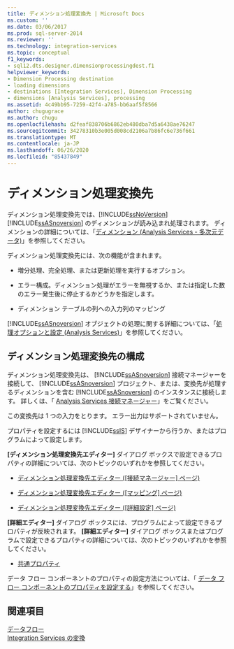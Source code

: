 ```yaml
---
title: ディメンション処理変換先 | Microsoft Docs
ms.custom: ''
ms.date: 03/06/2017
ms.prod: sql-server-2014
ms.reviewer: ''
ms.technology: integration-services
ms.topic: conceptual
f1_keywords:
- sql12.dts.designer.dimensionprocessingdest.f1
helpviewer_keywords:
- Dimension Processing destination
- loading dimensions
- destinations [Integration Services], Dimension Processing
- dimensions [Analysis Services], processing
ms.assetid: 4c49bb95-7259-42f4-a785-bb6aaf5f8566
author: chugugrace
ms.author: chugu
ms.openlocfilehash: d2feaf838706b6862eb480dba7d5a6438ae76247
ms.sourcegitcommit: 34278310b3e005d008cd2106a7b86fc6e736f661
ms.translationtype: MT
ms.contentlocale: ja-JP
ms.lasthandoff: 06/26/2020
ms.locfileid: "85437849"
---
```

# <a name="dimension-processing-destination"></a>ディメンション処理変換先
  ディメンション処理変換先では、[!INCLUDE[ssNoVersion](../../includes/ssnoversion-md.md)] [!INCLUDE[ssASnoversion](../../includes/ssasnoversion-md.md)] のディメンションが読み込まれ処理されます。 ディメンションの詳細については、「[ディメンション (Analysis Services - 多次元データ)](https://docs.microsoft.com/analysis-services/multidimensional-models-olap-logical-dimension-objects/dimensions-analysis-services-multidimensional-data)」を参照してください。  
  
 ディメンション処理変換先には、次の機能が含まれます。  
  
-   増分処理、完全処理、または更新処理を実行するオプション。  
  
-   エラー構成。ディメンション処理がエラーを無視するか、または指定した数のエラー発生後に停止するかどうかを指定します。  
  
-   ディメンション テーブルの列への入力列のマッピング  
  
 [!INCLUDE[ssASnoversion](../../includes/ssasnoversion-md.md)] オブジェクトの処理に関する詳細については、「[処理オプションと設定 (Analysis Services)](https://docs.microsoft.com/analysis-services/multidimensional-models/processing-options-and-settings-analysis-services)」を参照してください。  
  
## <a name="configuration-of-the-dimension-processing-destination"></a>ディメンション処理変換先の構成  
 ディメンション処理変換先は、 [!INCLUDE[ssASnoversion](../../includes/ssasnoversion-md.md)] 接続マネージャーを接続して、 [!INCLUDE[ssASnoversion](../../includes/ssasnoversion-md.md)] プロジェクト、または、変換先が処理するディメンションを含む [!INCLUDE[ssASnoversion](../../includes/ssasnoversion-md.md)] のインスタンスに接続します。 詳しくは、「 [Analysis Services 接続マネージャー](../connection-manager/analysis-services-connection-manager.md)」をご覧ください。  
  
 この変換先は 1 つの入力をとります。 エラー出力はサポートされていません。  
  
 プロパティを設定するには [!INCLUDE[ssIS](../../includes/ssis-md.md)] デザイナーから行うか、またはプログラムによって設定します。  
  
 **[ディメンション処理変換先エディター]** ダイアログ ボックスで設定できるプロパティの詳細については、次のトピックのいずれかを参照してください。  
  
-   [ディメンション処理変換先エディター ([接続マネージャー] ページ)](../dimension-processing-destination-editor-connection-manager-page.md)  
  
-   [ディメンション処理変換先エディター ([マッピング] ページ)](../dimension-processing-destination-editor-mappings-page.md)  
  
-   [ディメンション処理変換先エディター &#40;[詳細設定] ページ&#41;](../dimension-processing-destination-editor-advanced-page.md)  
  
 **[詳細エディター]** ダイアログ ボックスには、プログラムによって設定できるプロパティが反映されます。 **[詳細エディター]** ダイアログ ボックスまたはプログラムで設定できるプロパティの詳細については、次のトピックのいずれかを参照してください。  
  
-   [共通プロパティ](../common-properties.md)  
  
 データ フロー コンポーネントのプロパティの設定方法については、「 [データ フロー コンポーネントのプロパティを設定する](set-the-properties-of-a-data-flow-component.md)」を参照してください。  
  
## <a name="see-also"></a>関連項目  
 [データフロー](data-flow.md)   
 [Integration Services の変換](transformations/integration-services-transformations.md)  
  
  
